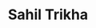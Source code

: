 ---
layout: post
title: Sahil Trikha
school: NYU
major: Major?
image: http://placekitten.com/300/300
position: Business Development
positionURL: http://www.techatnyu.org/position
twitter: 
email: t@NYU email?
graduate: 2016
weight: 4
---